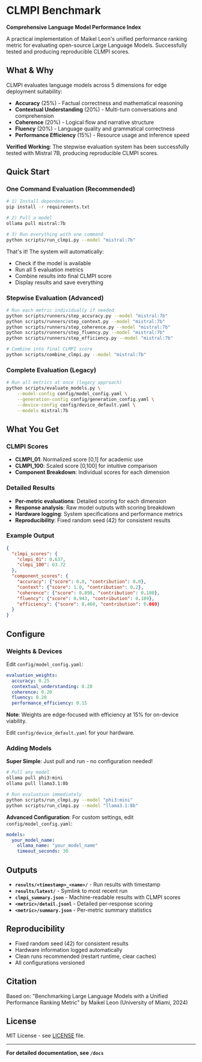 # CLMPI Benchmark

**Comprehensive Language Model Performance Index**

A practical implementation of Maikel Leon's unified performance ranking metric for evaluating open-source Large Language Models. Successfully tested and producing reproducible CLMPI scores.

## What & Why

CLMPI evaluates language models across 5 dimensions for edge deployment suitability:
- **Accuracy** (25%) - Factual correctness and mathematical reasoning
- **Contextual Understanding** (20%) - Multi-turn conversations and comprehension  
- **Coherence** (20%) - Logical flow and narrative structure
- **Fluency** (20%) - Language quality and grammatical correctness
- **Performance Efficiency** (15%) - Resource usage and inference speed

**Verified Working**: The stepwise evaluation system has been successfully tested with Mistral 7B, producing reproducible CLMPI scores.

## Quick Start

### One Command Evaluation (Recommended)
```bash
# 1) Install dependencies
pip install -r requirements.txt

# 2) Pull a model
ollama pull mistral:7b

# 3) Run everything with one command
python scripts/run_clmpi.py --model "mistral:7b"
```

That's it! The system will automatically:
- Check if the model is available
- Run all 5 evaluation metrics
- Combine results into final CLMPI score
- Display results and save everything

### Stepwise Evaluation (Advanced)
```bash
# Run each metric individually if needed
python scripts/runners/step_accuracy.py --model "mistral:7b"
python scripts/runners/step_context.py --model "mistral:7b"
python scripts/runners/step_coherence.py --model "mistral:7b"
python scripts/runners/step_fluency.py --model "mistral:7b"
python scripts/runners/step_efficiency.py --model "mistral:7b"

# Combine into final CLMPI score
python scripts/combine_clmpi.py --model "mistral:7b"
```

### Complete Evaluation (Legacy)
```bash
# Run all metrics at once (legacy approach)
python scripts/evaluate_models.py \
    --model-config config/model_config.yaml \
    --generation-config config/generation_config.yaml \
    --device-config config/device_default.yaml \
    --models mistral:7b
```

## What You Get

### CLMPI Scores
- **CLMPI_01**: Normalized score [0,1] for academic use
- **CLMPI_100**: Scaled score [0,100] for intuitive comparison
- **Component Breakdown**: Individual scores for each dimension

### Detailed Results
- **Per-metric evaluations**: Detailed scoring for each dimension
- **Response analysis**: Raw model outputs with scoring breakdown
- **Hardware logging**: System specifications and performance metrics
- **Reproducibility**: Fixed random seed (42) for consistent results

### Example Output
```json
{
  "clmpi_scores": {
    "clmpi_01": 0.637,
    "clmpi_100": 63.72
  },
  "component_scores": {
    "accuracy": {"score": 0.0, "contribution": 0.0},
    "context": {"score": 1.0, "contribution": 0.2},
    "coherence": {"score": 0.898, "contribution": 0.180},
    "fluency": {"score": 0.943, "contribution": 0.189},
    "efficiency": {"score": 0.460, "contribution": 0.069}
  }
}
```

## Configure

### Weights & Devices

Edit `config/model_config.yaml`:
```yaml
evaluation_weights:
  accuracy: 0.25
  contextual_understanding: 0.20
  coherence: 0.20
  fluency: 0.20
  performance_efficiency: 0.15
```

**Note**: Weights are edge-focused with efficiency at 15% for on-device viability.

Edit `config/device_default.yaml` for your hardware.

### Adding Models

**Super Simple**: Just pull and run - no configuration needed!
```bash
# Pull any model
ollama pull phi3:mini
ollama pull llama3.1:8b

# Run evaluation immediately
python scripts/run_clmpi.py --model "phi3:mini"
python scripts/run_clmpi.py --model "llama3.1:8b"
```

**Advanced Configuration**: For custom settings, edit `config/model_config.yaml`:
```yaml
models:
  your_model_name:
    ollama_name: "your_model_name"
    timeout_seconds: 30
```

## Outputs

- **`results/<timestamp>_<name>/`** - Run results with timestamp
- **`results/latest/`** - Symlink to most recent run
- **`clmpi_summary.json`** - Machine-readable results with CLMPI scores
- **`<metric>/detail.jsonl`** - Detailed per-response scoring
- **`<metric>/summary.json`** - Per-metric summary statistics

## Reproducibility

- Fixed random seed (42) for consistent results
- Hardware information logged automatically
- Clean runs recommended (restart runtime, clear caches)
- All configurations versioned

## Citation

Based on: "Benchmarking Large Language Models with a Unified Performance Ranking Metric" by Maikel Leon (University of Miami, 2024)

## License

MIT License - see [LICENSE](LICENSE) file.

---

**For detailed documentation, see `/docs`**
